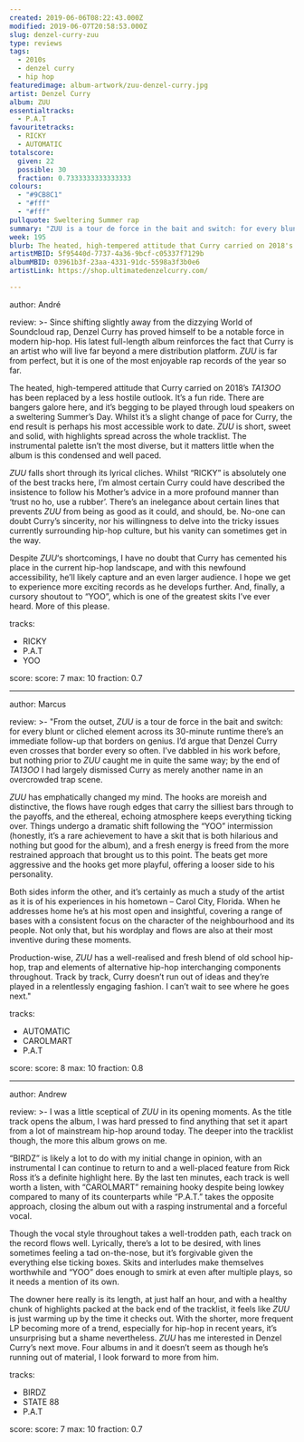 ```yaml
---
created: 2019-06-06T08:22:43.000Z
modified: 2019-06-07T20:58:53.000Z
slug: denzel-curry-zuu
type: reviews
tags:
  - 2010s
  - denzel curry
  - hip hop
featuredimage: album-artwork/zuu-denzel-curry.jpg
artist: Denzel Curry
album: ZUU
essentialtracks:
  - P.A.T
favouritetracks:
  - RICKY
  - AUTOMATIC
totalscore:
  given: 22
  possible: 30
  fraction: 0.7333333333333333
colours:
  - "#9CB8C1"
  - "#fff"
  - "#fff"
pullquote: Sweltering Summer rap
summary: "ZUU is a tour de force in the bait and switch: for every blunt or cliched element across its 30-minute runtime there’s an immediate follow-up that borders on genius. I’d argue that Denzel Curry even crosses that border every so often."
week: 195
blurb: The heated, high-tempered attitude that Curry carried on 2018's TA13OO has been replaced by a less hostile outlook. ZUU is a fun ride.
artistMBID: 5f95440d-7737-4a36-9bcf-c05337f7129b
albumMBID: 03961b3f-23aa-4331-91dc-5598a3f3b0e6
artistLink: https://shop.ultimatedenzelcurry.com/

---
```


author: André

review: >-
  Since shifting slightly away from the dizzying World of Soundcloud rap, Denzel Curry has proved himself to be a notable force in modern hip-hop. His latest full-length album reinforces the fact that Curry is an artist who will live far beyond a mere distribution platform. *ZUU* is far from perfect, but it is one of the most enjoyable rap records of the year so far.

  The heated, high-tempered attitude that Curry carried on 2018’s *TA13OO* has been replaced by a less hostile outlook. It’s a fun ride. There are bangers galore here, and it’s begging to be played through loud speakers on a sweltering Summer’s Day. Whilst it’s a slight change of pace for Curry, the end result is perhaps his most accessible work to date. *ZUU* is short, sweet and solid, with highlights spread across the whole tracklist. The instrumental palette isn’t the most diverse, but it matters little when the album is this condensed and well paced.

  *ZUU* falls short through its lyrical cliches. Whilst “RICKY” is absolutely one of the best tracks here, I’m almost certain Curry could have described the insistence to follow his Mother’s advice in a more profound manner than ‘trust no ho, use a rubber’. There’s an inelegance about certain lines that prevents *ZUU* from being as good as it could, and should, be. No-one can doubt Curry’s sincerity, nor his willingness to delve into the tricky issues currently surrounding hip-hop culture, but his vanity can sometimes get in the way.

  Despite *ZUU*‘s shortcomings, I have no doubt that Curry has cemented his place in the current hip-hop landscape, and with this newfound accessibility, he’ll likely capture and an even larger audience. I hope we get to experience more exciting records as he develops further. And, finally, a cursory shoutout to “YOO”, which is one of the greatest skits I’ve ever heard. More of this please.

tracks:
  - RICKY
  - ­­P.A.T
  - ­­YOO

score:
  score: 7
  max: 10
  fraction: 0.7

---
author: Marcus

review: >-
  "From the outset, *ZUU* is a tour de force in the bait and switch: for every blunt or cliched element across its 30-minute runtime there’s an immediate follow-up that borders on genius. I’d argue that Denzel Curry even crosses that border every so often. I’ve dabbled in his work before, but nothing prior to *ZUU* caught me in quite the same way; by the end of *TA13OO* I had largely dismissed Curry as merely another name in an overcrowded trap scene. 
  
  *ZUU* has emphatically changed my mind. The hooks are moreish and distinctive, the flows have rough edges that carry the silliest bars through to the payoffs, and the ethereal, echoing atmosphere keeps everything ticking over. Things undergo a dramatic shift following the “YOO” intermission (honestly, it’s a rare achievement to have a skit that is both hilarious and nothing but good for the album), and a fresh energy is freed from the more restrained approach that brought us to this point. The beats get more aggressive and the hooks get more playful, offering a looser side to his personality. 
  
  Both sides inform the other, and it’s certainly as much a study of the artist as it is of his experiences in his hometown – Carol City, Florida. When he addresses home he’s at his most open and insightful, covering a range of bases with a consistent focus on the character of the neighbourhood and its people. Not only that, but his wordplay and flows are also at their most inventive during these moments. 
  
  Production-wise, *ZUU* has a well-realised and fresh blend of old school hip-hop, trap and elements of alternative hip-hop interchanging components throughout. Track by track, Curry doesn’t run out of ideas and they’re played in a relentlessly engaging fashion. I can’t wait to see where he goes next."

tracks:
  - AUTOMATIC
  - ­­CAROLMART
  - ­­P.A.T

score:
  score: 8
  max: 10
  fraction: 0.8

---
author: Andrew

review: >-
  I was a little sceptical of *ZUU* in its opening moments. As the title track opens the album, I was hard pressed to find anything that set it apart from a lot of mainstream hip-hop around today. The deeper into the tracklist though, the more this album grows on me.

  “BIRDZ” is likely a lot to do with my initial change in opinion, with an instrumental I can continue to return to and a well-placed feature from Rick Ross it’s a definite highlight here. By the last ten minutes, each track is well worth a listen, with “CAROLMART” remaining hooky despite being lowkey compared to many of its counterparts while “P.A.T.” takes the opposite approach, closing the album out with a rasping instrumental and a forceful vocal.

  Though the vocal style throughout takes a well-trodden path, each track on the record flows well. Lyrically, there’s a lot to be desired, with lines sometimes feeling a tad on-the-nose, but it’s forgivable given the everything else ticking boxes. Skits and interludes make themselves worthwhile and “YOO” does enough to smirk at even after multiple plays, so it needs a mention of its own.

  The downer here really is its length, at just half an hour, and with a healthy chunk of highlights packed at the back end of the tracklist, it feels like *ZUU* is just warming up by the time it checks out. With the shorter, more frequent LP becoming more of a trend, especially for hip-hop in recent years, it’s unsurprising but a shame nevertheless. *ZUU* has me interested in Denzel Curry’s next move. Four albums in and it doesn’t seem as though he’s running out of material, I look forward to more from him.

tracks:
  - BIRDZ
  - ­­STATE 88
  - ­­P.A.T
  
score:
  score: 7
  max: 10
  fraction: 0.7
